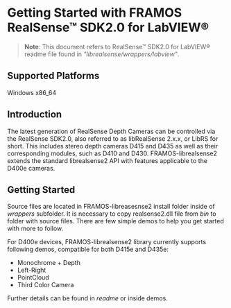 # Getting Started with FRAMOS RealSense™ SDK2.0 for LabVIEW®

> **Note**:
>This document refers to RealSense™ SDK2.0 for LabVIEW® readme file found in *"librealsense/wrappers/labview"*.

## Supported Platforms

Windows x86_64

## Introduction

The latest generation of RealSense Depth Cameras can be controlled via the RealSense SDK2.0, also referred to as libRealSense 2.x.x, or LibRS for short. This includes stereo depth cameras D415 and D435 as well as their corresponding modules, such as D410 and D430. FRAMOS-librealsense2 extends the standard librealsense2 API with features applicable to the D400e cameras.


## Getting Started
Source files are located in FRAMOS-libreasesnse2 install folder inside of *wrappers* subfolder. It is necessary to copy realsense2.dll file from *bin* to folder with source files. There are few simple demos to help you get started with more to follow.

For D400e devices, FRAMOS-librealsense2 library currently supports following demos, compatible for both D415e and D435e:   
* Monochrome + Depth
* Left-Right
* PointCloud
* Third Color Camera

Further details can be found in *readme* or inside demos.